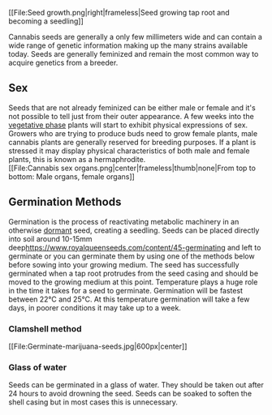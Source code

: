 [[File:Seed growth.png|right|frameless|Seed growing tap root and becoming a seedling]]

Cannabis seeds are generally a only few millimeters wide and can contain a wide range of genetic information making up the many strains available today. Seeds are generally feminized and remain the most common way to acquire genetics from a breeder.


## Sex ##
Seeds that are not already feminized can be either male or female and it's not possible to tell just from their outer appearance. A few weeks into the [vegetative phase](/Life_Stages#vegatitive) plants will start to exhibit physical expressions of sex. Growers who are trying to produce buds need to grow female plants, male cannabis plants are generally reserved for breeding purposes. If a plant is stressed it may display physical characteristics of both male and female plants, this is known as a hermaphrodite.   
[[File:Cannabis sex organs.png|center|frameless|thumb|none|From top to bottom: Male organs, female organs]]   
## Germination Methods ##
Germination is the process of reactivating metabolic machinery in an otherwise [dormant](/Life_Stages#dormant) seed, creating a seedling. Seeds can be placed directly into soil around 10-15mm deep<ref>https://www.royalqueenseeds.com/content/45-germinating</ref> and left to germinate or you can germinate them by using one of the methods below before sowing into your growing medium. The seed has successfully germinated when a tap root protrudes from the seed casing and should be moved to the growing medium at this point. Temperature plays a huge role in the time it takes for a seed to germinate. Germination will be fastest between 22°C and 25°C. At this temperature germination will take a few days, in poorer conditions it may take up to a week.

### Clamshell method ###
[[File:Germinate-marijuana-seeds.jpg|600px|center]]

### Glass of water ###
Seeds can be germinated in a glass of water. They should be taken out after 24 hours to avoid drowning the seed. Seeds can be soaked to soften the shell casing but in most cases this is unnecessary.